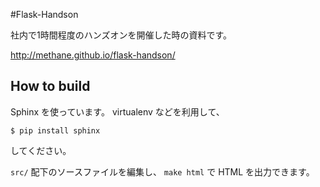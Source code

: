 #Flask-Handson

社内で1時間程度のハンズオンを開催した時の資料です。

http://methane.github.io/flask-handson/

## How to build

Sphinx を使っています。
virtualenv などを利用して、

```
$ pip install sphinx
```

してください。

`src/` 配下のソースファイルを編集し、 `make html` で HTML を出力できます。
